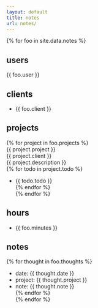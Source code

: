 ```yaml
---
layout: default
title: notes
url: notes/
---
```

{% for foo in site.data.notes %}  
## users  
{{ foo.user }}  
## clients  
- {{ foo.client }}    
## projects  
{% for project in foo.projects %}  
{{ project.project }}  
{{ project.client }}  
{{ project.description }}  
{% for todo in project.todo %}  
- {{ todo.todo }}  
{% endfor %}  
{% endfor %}  
## hours  
- {{ foo.minutes }}  
## notes  
{% for thought in foo.thoughts %}  
- date: {{ thought.date }}  
- project: {{ thought.project }}  
- note: {{ thought.note }}  
{% endfor %}  
{% endfor %}  
